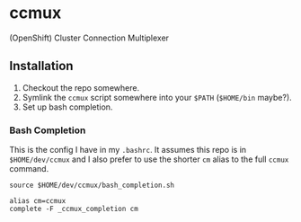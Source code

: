 # ccmux
(OpenShift) Cluster Connection Multiplexer

## Installation

1. Checkout the repo somewhere.
2. Symlink the `ccmux` script somewhere into your `$PATH` (`$HOME/bin` maybe?).
3. Set up bash completion.

### Bash Completion

This is the config I have in my `.bashrc`. It assumes this repo is in `$HOME/dev/ccmux` and I also prefer to use the shorter `cm` alias to the full `ccmux` command.

```
source $HOME/dev/ccmux/bash_completion.sh

alias cm=ccmux
complete -F _ccmux_completion cm
```

